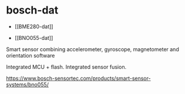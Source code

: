 
# bosch-dat

- [[BME280-dat]] 

- [[BNO055-dat]]

Smart sensor combining accelerometer, gyroscope, magnetometer and orientation software

Integrated MCU + flash. Integrated sensor fusion.

https://www.bosch-sensortec.com/products/smart-sensor-systems/bno055/